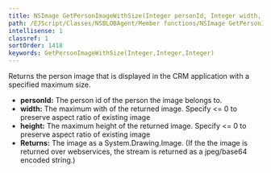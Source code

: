 ```yaml
---
title: NSImage GetPersonImageWithSize(Integer personId, Integer width, Integer height)
path: /EJScript/Classes/NSBLOBAgent/Member functions/NSImage GetPersonImageWithSize(Integer p_0, Integer p_1, Integer p_2)
intellisense: 1
classref: 1
sortOrder: 1418
keywords: GetPersonImageWithSize(Integer,Integer,Integer)
---
```



Returns the person image that is displayed in the CRM application with a specified maximum size.



* **personId:** The person id of the person the image belongs to.
* **width:** The maximum with of the returned image. Specify <= 0 to preserve aspect ratio of existing image
* **height:** The maximum height of the returned image. Specify <= 0 to preserve aspect ratio of existing image
* **Returns:** The image as a System.Drawing.Image. (If the the image is returned over webservices, the stream is returned as a jpeg/base64 encoded string.)


